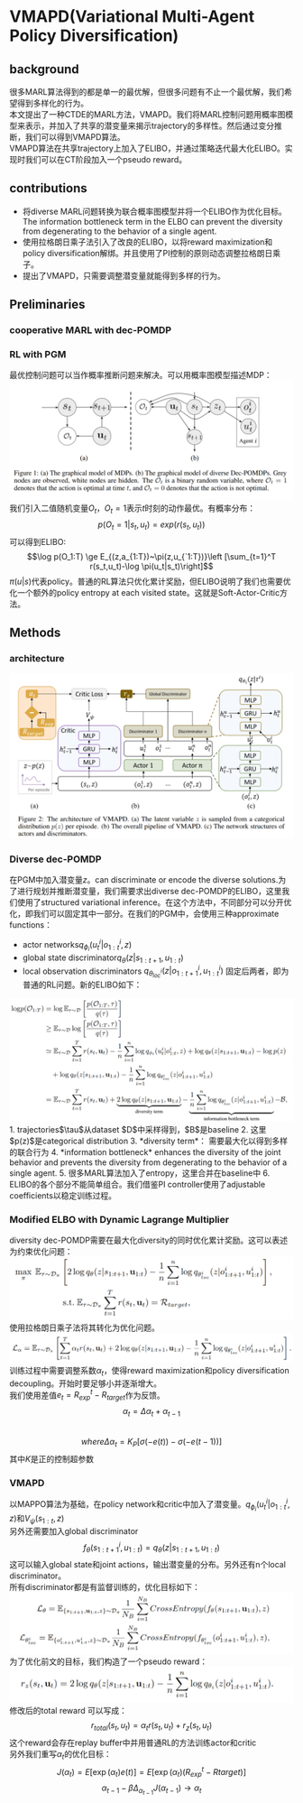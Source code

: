 # VMAPD(Variational Multi-Agent Policy Diversification)
## background
很多MARL算法得到的都是单一的最优解，但很多问题有不止一个最优解，我们希望得到多样化的行为。  
本文提出了一种CTDE的MARL方法，VMAPD。我们将MARL控制问题用概率图模型来表示，并加入了共享的潜变量来揭示trajectory的多样性。然后通过变分推断，我们可以得到VMAPD算法。  
VMAPD算法在共享trajectory上加入了ELIBO，并通过策略迭代最大化ELIBO。实现时我们可以在CT阶段加入一个pseudo reward。

## contributions
+ 将diverse MARL问题转换为联合概率图模型并将一个ELIBO作为优化目标。 The information bottleneck term in the ELBO can prevent the diversity from degenerating to the behavior of a single agent.
+ 使用拉格朗日乘子法引入了改良的ELIBO，以将reward maximization和policy diversification解绑。并且使用了PI控制的原则动态调整拉格朗日乘子。  
+ 提出了VMAPD，只需要调整潜变量就能得到多样的行为。

## Preliminaries
### cooperative MARL with dec-POMDP
### RL with PGM
最优控制问题可以当作概率推断问题来解决。可以用概率图模型描述MDP：
<img src="https://github.com/EthanYang233/MyWiki/blob/master/pics/VMAPD2.png?raw=true">    
我们引入二值随机变量$O_t$，$O_t = 1$表示$t$时刻的动作最优。有概率分布：
$$p(O_t = 1|s_t,u_t) = exp(r(s_t,u_t))$$
可以得到ELIBO:
$$\log p(O_1:T) \ge E_{(z,a_{1:T})~\pi(z,u_{`1:T})}\left [\sum_{t=1}^T r(s_t,u_t)-\log \pi(u_t|s_t)\right]$$
$\pi (u|s)$代表policy。普通的RL算法只优化累计奖励，但ELIBO说明了我们也需要优化一个额外的policy entropy at each visited state。这就是Soft-Actor-Critic方法。

## Methods
### architecture
<img src="https://github.com/EthanYang233/MyWiki/blob/master/pics/VMAPD3.png?raw=true">    

### Diverse dec-POMDP
在PGM中加入潜变量$z$。can discriminate or encode the diverse solutions.为了进行规划并推断潜变量，我们需要求出diverse dec-POMDP的ELIBO，这里我们使用了structured variational inference。在这个方法中，不同部分可以分开优化，即我们可以固定其中一部分。在我们的PGM中，会使用三种approximate functions：  
+ actor networks$q_{\phi_i}(u_t^i|o_{1:t}^i,z)$  
+ global state discriminator$q_\theta(z|s_{1:t+1},u_{1:t})$  
+ local observation discriminators $q_{\theta_{loc}^i}(z|o^i_{1:t+1},u_{1:t}^i)$
固定后两者，即为普通的RL问题。新的ELIBO如下：
<img src="https://github.com/EthanYang233/MyWiki/blob/master/pics/VMAPD1.png?raw=true">    
1. trajectories$\tau$从dataset $D$中采样得到，$B$是baseline  
2. 这里$p(z)$是categorical distribution  
3. *diversity term*： 需要最大化以得到多样的联合行为  
4. *information bottleneck* enhances the diversity of the joint behavior and prevents the diversity from degenerating to the behavior of a single agent.  
5. 很多MARL算法加入了entropy，这里合并在baseline中  
6. ELIBO的各个部分不能简单组合。我们借鉴PI controller使用了adjustable coefficients以稳定训练过程。  

### Modified ELBO with Dynamic Lagrange Multiplier  
diversity dec-POMDP需要在最大化diversity的同时优化累计奖励。这可以表述为约束优化问题：
<img src="https://github.com/EthanYang233/MyWiki/blob/master/pics/VMAPD.png?raw=true">    
使用拉格朗日乘子法将其转化为优化问题。
<img src="https://github.com/EthanYang233/MyWiki/blob/master/pics/VMAPD4.png?raw=true">    
训练过程中需要调整系数$\alpha_t$，使得reward maximization和policy diversification decoupling。开始时要足够小并逐渐增大。  
我们使用差值$e_t = R^t_{exp} - R_{target}$作为反馈。  
$$\alpha_t = \Delta \alpha_t + \alpha_{t-1}$$  
$$where \Delta \alpha_t = K_P[\sigma(-e(t)) - \sigma(-e(t-1))]$$
其中$K$是正的控制超参数

### VMAPD
以MAPPO算法为基础，在policy network和critic中加入了潜变量。$q_{\phi_i}(u_t^i|o_{1:t}^i,z)$和$V_{\psi}(s_{1:t},z)$  
另外还需要加入global discriminator
$$f_\theta(s_{1:t+1}^i,u_{1:t}) = q_\theta(z|s_{1:t+1},u_{1:t})$$
这可以输入global state和joint actions，输出潜变量的分布。另外还有n个local discriminator。  
所有discriminator都是有监督训练的，优化目标如下：
<img src="https://github.com/EthanYang233/MyWiki/blob/master/pics/VMAPD5.png?raw=true">    
为了优化前文的目标，我们构造了一个pseudo reward：
<img src="https://github.com/EthanYang233/MyWiki/blob/master/pics/VMAPD6.png?raw=true">    
修改后的total reward 可以写成：
$$r_{total}(s_t,u_t) = \alpha_t r(s_t,u_t) + r_z(s_t,u_t)$$
这个reward会存在replay buffer中并用普通RL的方法训练actor和critic  
另外我们重写$\alpha_t$的优化目标：
$$J(\alpha_t) = E[\exp(\alpha_t)e(t)] = E[\exp(\alpha_t)(R_{exp}^t-R{target})]$$
$$\alpha_{t-1}-\beta\Delta_{\alpha_{t-1}}J(\alpha_{t-1}) \to\alpha_t$$